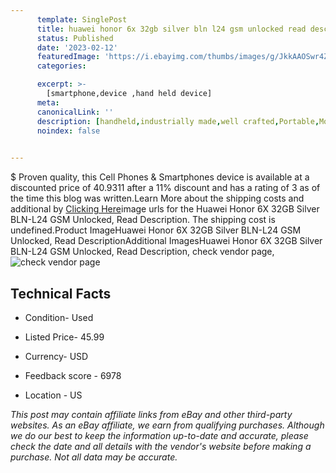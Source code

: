 ```yaml
---
      template: SinglePost
      title: huawei honor 6x 32gb silver bln l24 gsm unlocked read description
      status: Published
      date: '2023-02-12'
      featuredImage: 'https://i.ebayimg.com/thumbs/images/g/JkkAAOSwr4Zjvzln/s-l225.jpg'
      categories: 

      excerpt: >-
        [smartphone,device ,hand held device]
      meta:
      canonicalLink: ''
      description: [handheld,industrially made,well crafted,Portable,Mobile,Compact,Convenient,Lightweight,Maneuverable,Man-portable,Miniature,Carriable,Hand-held,Light,Holdable,Transportable,Mobile device,Pocket-sized,On-the-go,Wireless,Cordless,Compact size,Convenient size, smartphone,device ,hand held device]
      noindex: false

        
---
```

$
    Proven quality, this Cell Phones & Smartphones device is available at a discounted price of 40.9311 after a 11% discount and has a rating of 3 as of the time this blog was written.Learn More about the shipping costs and additional by [Clicking Here](https://www.ebay.com/itm/266080830131?hash=item3df3a742b3%3Ag%3AJkkAAOSwr4Zjvzln&mkevt=1&mkcid=1&mkrid=711-53200-19255-0&campid=%253CePNCampaignId%253E&customid=%253CreferenceId%253E&toolid=10049)image urls for the Huawei Honor 6X 32GB Silver BLN-L24 GSM Unlocked, Read Description. The shipping cost is undefined.Product ImageHuawei Honor 6X 32GB Silver BLN-L24 GSM Unlocked, Read DescriptionAdditional ImagesHuawei Honor 6X 32GB Silver BLN-L24 GSM Unlocked, Read Description, check vendor page, ![check vendor page](https://origin-galleryplus.ebayimg.com/ws/web/266080830131_2_0_1/225x225.jpg,https://origin-galleryplus.ebayimg.com/ws/web/266080830131_3_0_1/225x225.jpg,https://origin-galleryplus.ebayimg.com/ws/web/266080830131_4_0_1/225x225.jpg,https://origin-galleryplus.ebayimg.com/ws/web/266080830131_5_0_1/225x225.jpg,https://origin-galleryplus.ebayimg.com/ws/web/266080830131_6_0_1/225x225.jpg,https://origin-galleryplus.ebayimg.com/ws/web/266080830131_7_0_1/225x225.jpg,https://origin-galleryplus.ebayimg.com/ws/web/266080830131_8_0_1/225x225.jpg,https://origin-galleryplus.ebayimg.com/ws/web/266080830131_9_0_1/225x225.jpg)
    
    

 ## Technical Facts 



     
      

 - Condition- Used 


      

 - Listed Price- 45.99 


      

 - Currency- USD 


      

 - Feedback score - 6978 


      

 - Location - US 


      
      

 *_This post may contain affiliate links from eBay and other third-party websites. As an eBay affiliate, we earn from qualifying purchases. Although we do our best to keep the information up-to-date and accurate, please check the date and all details with the vendor's website before making a purchase. Not all data may be accurate._*



    
    
    
    
    